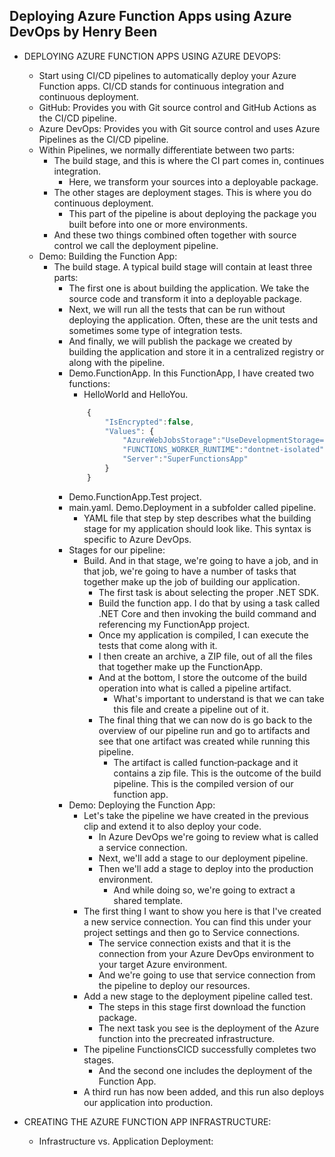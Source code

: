 ## Deploying Azure Function Apps using Azure DevOps by Henry Been

- DEPLOYING AZURE FUNCTION APPS USING AZURE DEVOPS:
    - Start using CI/CD pipelines to automatically deploy your Azure Function apps. CI/CD stands for continuous integration and continuous deployment.
    - GitHub: Provides you with Git source control and GitHub Actions as the CI/CD pipeline.
    - Azure DevOps: Provides you with Git source control and uses Azure Pipelines as the CI/CD pipeline.
    - Within Pipelines, we normally differentiate between two parts:
        - The build stage, and this is where the CI part comes in, continues integration.
            - Here, we transform your sources into a deployable package.
        - The other stages are deployment stages. This is where you do continuous deployment.
            - This part of the pipeline is about deploying the package you built before into one or more environments.
        - And these two things combined often together with source control we call the deployment pipeline.
    - Demo: Building the Function App:
        - The build stage. A typical build stage will contain at least three parts:
            - The first one is about building the application. We take the source code and transform it into a deployable package.
            - Next, we will run all the tests that can be run without deploying the application. Often, these are the unit tests and sometimes some type of integration tests.
            - And finally, we will publish the package we created by building the application and store it in a centralized registry or along with the pipeline.
            - Demo.FunctionApp. In this FunctionApp, I have created two functions:
                - HelloWorld and HelloYou.
                ```javascript
                    {
                        "IsEncrypted":false,
                        "Values": {
                            "AzureWebJobsStorage":"UseDevelopmentStorage=true",
                            "FUNCTIONS_WORKER_RUNTIME":"dontnet-isolated",
                            "Server":"SuperFunctionsApp"
                        }
                    }
                ```
            - Demo.FunctionApp.Test project.
            - main.yaml. Demo.Deployment in a subfolder called pipeline.
                - YAML file that step by step describes what the building stage for my application should look like. This syntax is specific to Azure DevOps.
            - Stages for our pipeline:
                - Build. And in that stage, we're going to have a job, and in that job, we're going to have a number of tasks that together make up the job of building our application.
                    - The first task is about selecting the proper .NET SDK.
                    - Build the function app. I do that by using a task called .NET Core and then invoking the build command and referencing my FunctionApp project.
                    - Once my application is compiled, I can execute the tests that come along with it.
                    - I then create an archive, a ZIP file, out of all the files that together make up the FunctionApp.
                    - And at the bottom, I store the outcome of the build operation into what is called a pipeline artifact.
                        - What's important to understand is that we can take this file and create a pipeline out of it. 
                    - The final thing that we can now do is go back to the overview of our pipeline run and go to artifacts and see that one artifact was created while running this pipeline.
                        - The artifact is called function‑package and it contains a zip file. This is the outcome of the build pipeline. This is the compiled version of our function app.
            - Demo: Deploying the Function App:
                - Let's take the pipeline we have created in the previous clip and extend it to also deploy your code.
                    - In Azure DevOps we're going to review what is called a service connection.
                    - Next, we'll add a stage to our deployment pipeline.
                    - Then we'll add a stage to deploy into the production environment.
                        - And while doing so, we're going to extract a shared template.
                - The first thing I want to show you here is that I've created a new service connection. You can find this under your project settings and then go to Service connections. 
                    - The service connection exists and that it is the connection from your Azure DevOps environment to your target Azure environment.
                    - And we're going to use that service connection from the pipeline to deploy our resources.
                - Add a new stage to the deployment pipeline called test.
                    - The steps in this stage first download the function package.
                    - The next task you see is the deployment of the Azure function into the precreated infrastructure.
                - The pipeline FunctionsCICD successfully completes two stages.
                    - And the second one includes the deployment of the Function App.
                - A third run has now been added, and this run also deploys our application into production.

 - CREATING THE AZURE FUNCTION APP INFRASTRUCTURE:
    - Infrastructure vs. Application Deployment: